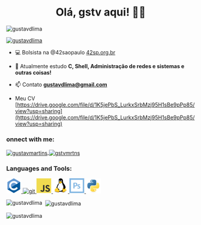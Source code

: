 <h1 align="center">
	Olá, gstv aqui! 🧙🏽
</h1>

<p align="left">
	<img src="https://komarev.com/ghpvc/?username=gustavdlima&label=Profile%20views&color=0e75b6&style=flat" alt="gustavdlima" />
</p>

<p align="left">
	<a href="https://github.com/ryo-ma/github-profile-trophy"><img src="https://github-profile-trophy.vercel.app/?username=gustavdlima" alt="gustavdlima" />
	</a>
</p>

- 💻 Bolsista na @42saopaulo [42sp.org.br](42sp.org.br)

- 🌱 Atualmente estudo **C, Shell, Administração de redes e sistemas e outras coisas!**

- 📫 Contato **gustavdlima@gmail.com**

- Meu CV [https://drive.google.com/file/d/1K5jePbS_LurkxSrbMzj95H1sBe9pPp85/view?usp=sharing](https://drive.google.com/file/d/1K5jePbS_LurkxSrbMzj95H1sBe9pPp85/view?usp=sharing)

<h3 align="left">
	onnect with me:
</h3>

<p align="left">
	<a href="https://linkedin.com/in/gustavmartins" target="blank"><img align="center" src="https://raw.githubusercontent.com/rahuldkjain/github-profile-readme-generator/master/src/images/icons/Social/linked-in-alt.svg" alt="gustavmartins" height="30" width="40" />
	</a>
	<a href="https://instagram.com/gstvmrtns" target="blank"><img align="center" src="https://raw.githubusercontent.com/rahuldkjain/github-profile-readme-generator/master/src/images/icons/Social/instagram.svg" alt="gstvmrtns" height="30" width="40" />
	</a>
</p>

<h3 align="left">
	Languages and Tools:
</h3>

<p align="left">
	<a href="https://www.cprogramming.com/" target="_blank"> <img src="https://raw.githubusercontent.com/devicons/devicon/master/icons/c/c-original.svg" alt="c" width="40" height="40"/>
	</a>
	<a href="https://git-scm.com/" target="_blank"> <img src="https://www.vectorlogo.zone/logos/git-scm/git-scm-icon.svg" alt="git" width="40" height="40"/>
	</a>
	<a href="https://developer.mozilla.org/en-US/docs/Web/JavaScript" target="_blank"> <img src="https://raw.githubusercontent.com/devicons/devicon/master/icons/javascript/javascript-original.svg" alt="javascript" width="40" height="40"/>
	</a>
	<a href="https://www.linux.org/" target="_blank"> <img src="https://raw.githubusercontent.com/devicons/devicon/master/icons/linux/linux-original.svg" alt="linux" width="40" height="40"/>
	</a>
	<a href="https://www.photoshop.com/en" target="_blank"> <img src="https://raw.githubusercontent.com/devicons/devicon/master/icons/photoshop/photoshop-line.svg" alt="photoshop" width="40" height="40"/>
	</a>
	<a href="https://www.python.org" target="_blank"> <img src="https://raw.githubusercontent.com/devicons/devicon/master/icons/python/python-original.svg" alt="python" width="40" height="40"/>
	</a>
</p>

<p>
	<img align="left" src="https://github-readme-stats.vercel.app/api/top-langs?username=gustavdlima&show_icons=true&locale=en&layout=compact" alt="gustavdlima" />
</p>

<p>&nbsp;
	<img align="center" src="https://github-readme-stats.vercel.app/api?username=gustavdlima&show_icons=true&locale=en" alt="gustavdlima" />
</p>

<p>
	<img align="center" src="https://github-readme-streak-stats.herokuapp.com/?user=gustavdlima&" alt="gustavdlima" />
</p>
